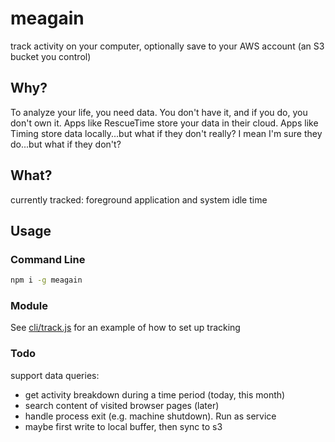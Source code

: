 # meagain

track activity on your computer, optionally save to your AWS account (an S3 bucket you control)

## Why?

To analyze your life, you need data. You don't have it, and if you do, you don't own it. Apps like RescueTime store your data in their cloud. Apps like Timing store data locally...but what if they don't really? I mean I'm sure they do...but what if they don't?

## What?

currently tracked: foreground application and system idle time

## Usage

### Command Line

```sh
npm i -g meagain
```

### Module

See [cli/track.js](./cli/track.js) for an example of how to set up tracking

### Todo

support data queries:
  - get activity breakdown during a time period (today, this month)
  - search content of visited browser pages (later)
  - handle process exit (e.g. machine shutdown). Run as service
  - maybe first write to local buffer, then sync to s3
